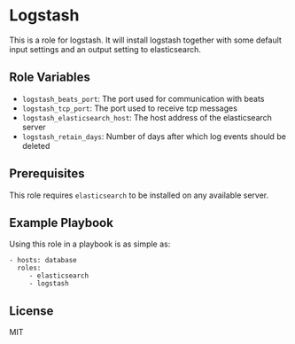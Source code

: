 Logstash
========

This is a role for logstash. It will install logstash together with some
default input settings and an output setting to elasticsearch.

Role Variables
--------------

- `logstash_beats_port`: The port used for communication with beats
- `logstash_tcp_port`: The port used to receive tcp messages
- `logstash_elasticsearch_host`: The host address of the elasticsearch server
- `logstash_retain_days`: Number of days after which log events should be
  deleted

Prerequisites
-------------

This role requires `elasticsearch` to be installed on any available server.

Example Playbook
----------------

Using this role in a playbook is as simple as:

    - hosts: database
      roles:
         - elasticsearch
         - logstash

License
-------

MIT
